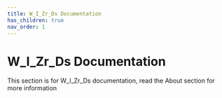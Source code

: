 ```yaml
---
title: W_I_Zr_Ds Documentation
has_children: true
nav_order: 1
---
```

# W_I_Zr_Ds Documentation
This section is for W_I_Zr_Ds documentation, read the About section for more information